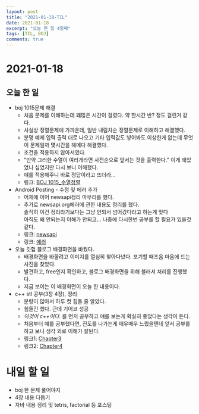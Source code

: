 ```yaml
---
layout: post
title: "2021-01-18-TIL"
date: 2021-01-18
excerpt: "오늘 한 일 4일째"
tags: [TIL, BOJ]
comments: true
---
```


# 2021-01-18

## 오늘 한 일    
- boj 1015문제 해결
    - 처음 문제를 이해하는데 꽤많은 시간이 걸렸다. 약 한시간 반? 정도 걸린거 같다.
    - 사실상 정렬문제에 가까운데, 일반 내림차순 정렬문제로 이해하고 해결했다.
    - 분명 예제 입력 출력 대로 나오고 기타 입력값도 넣어봐도 이상한게 없는데 무엇이 문제일까 몇시간을 헤메다 해결했다.
    - 조건을 적용하지 않아서였다.
    - "만약 그러한 수열이 여러개라면 사전순으로 앞서는 것을 출력한다." 이게 왜있었나 싶었지만 다시 보니 이해했다.
    - 얘를 적용해주니 바로 정답이라고 뜨더라...
    - 링크: [BOJ 1015_수열정렬](https://l-zzu-h.tistory.com/entry/BOJ-1015%EC%88%98%EC%97%B4%EC%A0%95%EB%A0%AC)
- Android Posting - 수정 및 에러 추가
    - 어제에 이어 newsapi정리 마무리를 했다.
    - 추가로 newsapi.org에러에 관한 내용도 정리를 했다.    
      솔직히 이건 정리라기보다는 그냥 안되서 넘어갔다라고 하는게 맞다     
      아직도 왜 안되는지 이해가 안되고... 나중에 다시한번 공부를 할 필요가 있을것 같다.
    - 링크: [newsapi](https://l-zzu-h.tistory.com/entry/%EA%B0%84%EB%8B%A8%ED%95%9C-%EB%89%B4%EC%8A%A4-%EC%95%B1-%EB%A7%8C%EB%93%A4%EA%B8%B0-3-newsapi%EB%A1%9C-%EB%8D%B0%EC%9D%B4%ED%84%B0-%EB%B0%9B%EC%95%84%EC%98%A4%EA%B8%B0?category=907463)
    - 링크: [에러](https://l-zzu-h.tistory.com/entry/newsapiorg-%EC%82%AC%EC%9A%A9%EB%B6%88%EA%B0%80?category=907763)
- 오늘 깃헙 블로그 배경화면을 바꿨다.
    - 배경화면을 바꿀려고 이미지를 열심히 찾아다녔다. 포기할 때즈음 마음에 드는 사진을 찾았다.
    - 발견하고, free인지 확인하고, 블로그 배경화면을 위해 블러셔 처리를 진행했다.
    - 지금 보이는 이 배경화면이 오늘 한 내용이다.
- c++ stl 공부(3장 4장), 정리
    - 분량이 많아서 하루 컷 힘들 줄 알았다.
    - 힘들긴 했다. 근데 기어코 성공
    - *이것이 c++이다.* 를 먼저 공부하고 얘를 보는게 확실히 좋았다는 생각이 든다.
    - 처음부터 얘를 공부했다면, 진도를 나가는게 매우매우 느렸을텐데 앞서 공부를 하고 보니 생각 외로 이해가 잘된다.
    - 링크1: [Chapter3](https://l-zzu-h.tistory.com/entry/Chapter3-%ED%95%A8%EC%88%98-%EA%B0%9D%EC%B2%B4)
    - 링크2: [Chapter4](https://l-zzu-h.tistory.com/entry/Chapter4-%ED%85%9C%ED%94%8C%EB%A6%BF)

# 내일 할 일
- boj 한 문제 풀어야지
- 4장 내용 다듬기
- 자바 내용 정리 및 tetris, factorial 등 포스팅

